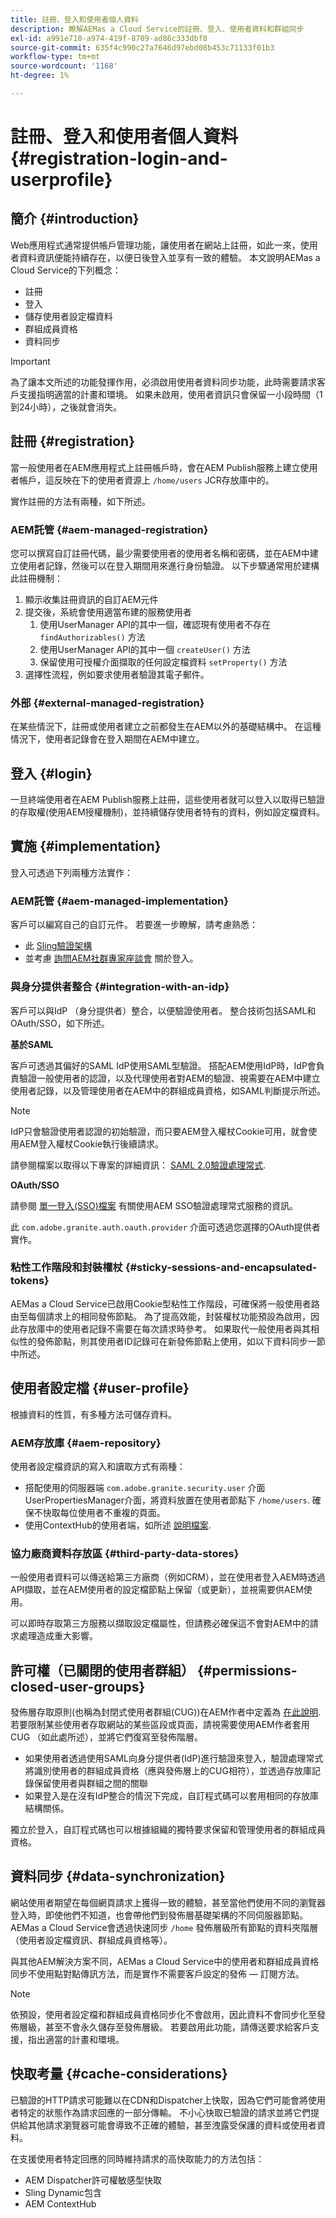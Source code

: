 ```yaml
---
title: 註冊、登入和使用者個人資料
description: 瞭解AEMas a Cloud Service的註冊、登入、使用者資料和群組同步
exl-id: a991e710-a974-419f-8709-ad86c333dbf8
source-git-commit: 635f4c990c27a7646d97ebd08b453c71133f01b3
workflow-type: tm+mt
source-wordcount: '1168'
ht-degree: 1%

---
```


# 註冊、登入和使用者個人資料 {#registration-login-and-userprofile}

## 簡介 {#introduction}

Web應用程式通常提供帳戶管理功能，讓使用者在網站上註冊，如此一來，使用者資料資訊便能持續存在，以便日後登入並享有一致的體驗。 本文說明AEMas a Cloud Service的下列概念：

* 註冊
* 登入
* 儲存使用者設定檔資料
* 群組成員資格
* 資料同步

>[!IMPORTANT]
>
>為了讓本文所述的功能發揮作用，必須啟用使用者資料同步功能，此時需要請求客戶支援指明適當的計畫和環境。 如果未啟用，使用者資訊只會保留一小段時間（1到24小時），之後就會消失。

## 註冊 {#registration}

當一般使用者在AEM應用程式上註冊帳戶時，會在AEM Publish服務上建立使用者帳戶，這反映在下的使用者資源上 `/home/users` JCR存放庫中的。

實作註冊的方法有兩種，如下所述。

### AEM託管 {#aem-managed-registration}

您可以撰寫自訂註冊代碼，最少需要使用者的使用者名稱和密碼，並在AEM中建立使用者記錄，然後可以在登入期間用來進行身份驗證。 以下步驟通常用於建構此註冊機制：

1. 顯示收集註冊資訊的自訂AEM元件
1. 提交後，系統會使用適當布建的服務使用者
   1. 使用UserManager API的其中一個，確認現有使用者不存在 `findAuthorizables()` 方法
   1. 使用UserManager API的其中一個 `createUser()` 方法
   1. 保留使用可授權介面擷取的任何設定檔資料 `setProperty()` 方法
1. 選擇性流程，例如要求使用者驗證其電子郵件。

### 外部 {#external-managed-registration}

在某些情況下，註冊或使用者建立之前都發生在AEM以外的基礎結構中。 在這種情況下，使用者記錄會在登入期間在AEM中建立。

## 登入 {#login}

一旦終端使用者在AEM Publish服務上註冊，這些使用者就可以登入以取得已驗證的存取權(使用AEM授權機制)，並持續儲存使用者特有的資料，例如設定檔資料。

## 實施 {#implementation}

登入可透過下列兩種方法實作：

### AEM託管 {#aem-managed-implementation}

客戶可以編寫自己的自訂元件。 若要進一步瞭解，請考慮熟悉：

* 此 [Sling驗證架構](https://sling.apache.org/documentation/the-sling-engine/authentication/authentication-framework.html)
* 並考慮 [詢問AEM社群專家座談會](https://bit.ly/ATACEFeb15) 關於登入。

### 與身分提供者整合 {#integration-with-an-idp}

客戶可以與IdP （身分提供者）整合，以便驗證使用者。 整合技術包括SAML和OAuth/SSO，如下所述。

**基於SAML**

客戶可透過其偏好的SAML IdP使用SAML型驗證。 搭配AEM使用IdP時，IdP會負責驗證一般使用者的認證，以及代理使用者對AEM的驗證、視需要在AEM中建立使用者記錄，以及管理使用者在AEM中的群組成員資格，如SAML判斷提示所述。

>[!NOTE]
>
>IdP只會驗證使用者認證的初始驗證，而只要AEM登入權杖Cookie可用，就會使用AEM登入權杖Cookie執行後續請求。

請參閱檔案以取得以下專案的詳細資訊： [SAML 2.0驗證處理常式](https://experienceleague.adobe.com/docs/experience-manager-learn/cloud-service/authentication/saml-2-0.html).

**OAuth/SSO**

請參閱 [單一登入(SSO)檔案](https://experienceleague.adobe.com/docs/experience-manager-65/deploying/configuring/single-sign-on.html) 有關使用AEM SSO驗證處理常式服務的資訊。

此 `com.adobe.granite.auth.oauth.provider` 介面可透過您選擇的OAuth提供者實作。

### 粘性工作階段和封裝權杖 {#sticky-sessions-and-encapsulated-tokens}

AEMas a Cloud Service已啟用Cookie型粘性工作階段，可確保將一般使用者路由至每個請求上的相同發佈節點。 為了提高效能，封裝權杖功能預設為啟用，因此存放庫中的使用者記錄不需要在每次請求時參考。 如果取代一般使用者與其相似性的發佈節點，則其使用者ID記錄可在新發佈節點上使用，如以下資料同步一節中所述。

## 使用者設定檔 {#user-profile}

根據資料的性質，有多種方法可儲存資料。

### AEM存放庫 {#aem-repository}

使用者設定檔資訊的寫入和讀取方式有兩種：

* 搭配使用的伺服器端 `com.adobe.granite.security.user` 介面UserPropertiesManager介面，將資料放置在使用者節點下 `/home/users`. 確保不快取每位使用者不重複的頁面。
* 使用ContextHub的使用者端，如所述 [說明檔案](https://experienceleague.adobe.com/docs/experience-manager-cloud-service/implementing/personalization/contexthub.html?lang=en#personalization).

### 協力廠商資料存放區 {#third-party-data-stores}

一般使用者資料可以傳送給第三方廠商（例如CRM），並在使用者登入AEM時透過API擷取，並在AEM使用者的設定檔節點上保留（或更新），並視需要供AEM使用。

可以即時存取第三方服務以擷取設定檔屬性，但請務必確保這不會對AEM中的請求處理造成重大影響。

## 許可權（已關閉的使用者群組） {#permissions-closed-user-groups}

發佈層存取原則(也稱為封閉式使用者群組(CUG))在AEM作者中定義為 [在此說明](https://experienceleague.adobe.com/docs/experience-manager-65/administering/security/cug.html?lang=en#applying-your-closed-user-group-to-content-pages). 若要限制某些使用者存取網站的某些區段或頁面，請視需要使用AEM作者套用CUG （如此處所述），並將它們復寫至發佈階層。

* 如果使用者透過使用SAML向身分提供者(IdP)進行驗證來登入，驗證處理常式將識別使用者的群組成員資格（應與發佈層上的CUG相符），並透過存放庫記錄保留使用者與群組之間的關聯
* 如果登入是在沒有IdP整合的情況下完成，自訂程式碼可以套用相同的存放庫結構關係。

獨立於登入，自訂程式碼也可以根據組織的獨特要求保留和管理使用者的群組成員資格。

## 資料同步 {#data-synchronization}

網站使用者期望在每個網頁請求上獲得一致的體驗，甚至當他們使用不同的瀏覽器登入時，即使他們不知道，也會帶他們到發佈層基礎架構的不同伺服器節點。 AEMas a Cloud Service會透過快速同步 `/home` 發佈層級所有節點的資料夾階層（使用者設定檔資訊、群組成員資格等）。

與其他AEM解決方案不同，AEMas a Cloud Service中的使用者和群組成員資格同步不使用點對點傳訊方法，而是實作不需要客戶設定的發佈 — 訂閱方法。

>[!NOTE]
>
>依預設，使用者設定檔和群組成員資格同步化不會啟用，因此資料不會同步化至發佈層級，甚至不會永久儲存至發佈層級。 若要啟用此功能，請傳送要求給客戶支援，指出適當的計畫和環境。

## 快取考量 {#cache-considerations}

已驗證的HTTP請求可能難以在CDN和Dispatcher上快取，因為它們可能會將使用者特定的狀態作為請求回應的一部分傳輸。 不小心快取已驗證的請求並將它們提供給其他請求瀏覽器可能會導致不正確的體驗，甚至洩露受保護的資料或使用者資料。

在支援使用者特定回應的同時維持請求的高快取能力的方法包括：

* AEM Dispatcher許可權敏感型快取
* Sling Dynamic包含
* AEM ContextHub

